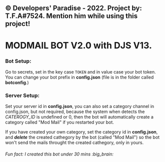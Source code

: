 ## © Developers' Paradise - 2022. Project by: T.F.A#7524. Mention him while using this project!
# MODMAIL BOT V2.0 with DJS V13.
### Bot Setup:
Go to secrets, set in the key case `TOKEN` and in value case your bot token. <br> You can change your bot prefix in **config.json** (file is in the folder called **botconfig**.)

### Server Setup:
Set your server id in **config.json**, you can also set a category channel in config.json, but not required, because the system when detects the *CATEROGY_ID* is undefined or 0, then the bot will automatically create a category called "Mod Mail" if you restarted your bot.

If you have created your own category, set the category id in **config.json**, and ***delete*** the created cathegory by the bot (called "Mod Mail") so the bot won't send the mails throught the created cathegory, only in yours.

###### Fun fact: I created this bot under 30 mins :big_brain:
